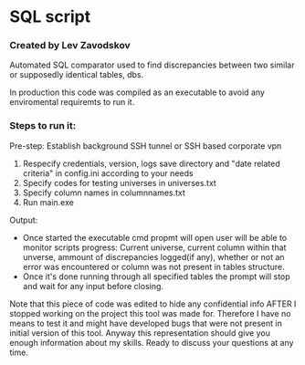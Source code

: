 # SQL script

### Created by Lev Zavodskov

Automated SQL comparator used to find discrepancies between two similar or supposedly identical tables, dbs.

In production this code was compiled as an executable to avoid any enviromental requiremts to run it.

### Steps to run it:

Pre-step: Establish background SSH tunnel or SSH based corporate vpn
1) Respecify credentials, version, logs save directory and "date related criteria" in config.ini according to your needs
2) Specify codes for testing universes in universes.txt
3) Specify column names in columnnames.txt
4) Run main.exe

Output:
- Once started the executable cmd propmt will open user will be able to monitor scripts progress: Current universe, current column within that unverse, ammount of discrepancies logged(if any), whether or not an error was encountered or column was not present in tables structure.
- Once it's done running through all specified tables the prompt will stop and wait for any input before closing.

Note that this piece of code was edited to hide any confidential info AFTER I stopped working on the project this tool was made for. Therefore I have no means to test it and might have developed bugs that were not present in initial version of this tool. Anyway this representation should give you enough information about my skills. Ready to discuss your questions at any time.
